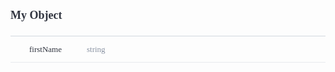 <div class="attributesKit">
    <div style="padding-bottom:10px;">
        <h1 style="font-family:Source Sans Pro;font-size:18px;color:#30343F;">My Object</h1></div>
    <div style="width:100%;height:auto;display:flex;flex-direction:row;flex-wrap:no-wrap;justify-content:flex-start;align-items:stretch;position:relative;border-top:1px solid #D2D8DE;">
        <div style="height:auto;width:100%;display:flex;flex-direction:column;flex-wrap:no-wrap;justify-content:flex-start;align-items:flex-start;">
            <div style="width:100%;height:auto;display:flex;flex-direction:row;flex-wrap:no-wrap;justify-content:flex-start;align-items:stretch;position:relative;"></div>
            <div style="width:100%;height:auto;display:flex;flex-direction:row;flex-wrap:no-wrap;justify-content:flex-start;align-items:stretch;position:relative;">
                <div style="width:100%;height:auto;">
                    <div>
                        <div>
                            <div style="width:100%;height:auto;display:flex;flex-direction:row;flex-wrap:no-wrap;justify-content:flex-start;align-items:stretch;position:relative;border-bottom:1px solid #E8EBEE;padding-top:14px;padding-bottom:14px;">
                                <div style="height:auto;width:auto;display:flex;flex-direction:column;flex-wrap:no-wrap;justify-content:flex-start;align-items:flex-start;margin-left:30px;margin-right:40px;">
                                    <div style="width:100%;height:auto;font-family:Source Code Pro;font-weight:500;font-size:13px;line-height:13px;color:rgb(48, 52, 63);user-select:none;word-break:keep-all;word-wrap:normal;">firstName</div>
                                </div>
                                <div style="height:auto;width:100%;display:flex;flex-direction:column;flex-wrap:no-wrap;justify-content:flex-start;align-items:flex-start;">
                                    <div style="width:100%;height:auto;display:flex;flex-direction:row;flex-wrap:no-wrap;justify-content:flex-start;align-items:stretch;position:relative;">
                                        <div style="height:auto;width:100%;display:flex;flex-direction:column;flex-wrap:no-wrap;justify-content:flex-start;align-items:flex-start;">
                                            <div style="width:100%;font-family:Source Code Pro;font-weight:regular;font-size:13px;color:#8A93A3;line-height:13px;">string</div>
                                        </div>
                                    </div>
                                    <div style="width:100%;height:auto;display:flex;flex-direction:row;flex-wrap:no-wrap;justify-content:flex-start;align-items:stretch;position:relative;">
                                        <div>
                                            <style>
                                                .attributesKit p {
                                                    margin-bottom: 4px;
                                                    font-family: Source Sans Pro;
                                                    font-size: 14px;
                                                    color: #8A93A3;
                                                    line-height: 21px;
                                                    font-weight: regular;
                                                }
                                                
                                                .attributesKit p:last-child {
                                                    margin-bottom: 0px;
                                                }
                                                
                                                .attributesKit ul {
                                                    margin-left: 20px;
                                                }
                                                
                                                .attributesKit a {
                                                    color: #747E8E;
                                                    text-decoration: none;
                                                    border-bottom: 1px solid #DCE0E8;
                                                }
                                                
                                                .attributesKit a:hover {
                                                    border-bottom: none;
                                                }
                                            </style>
                                            <div style="font-family:Source Sans Pro;font-size:13px;color:#8A93A3;line-height:150%;font-weight:regular;margin-top:6px;">
                                                <p>Lorem ipsum dolor sit amet, consectetur adipiscing elit. Nunc tincidunt auctor erat nec vulputate. Donec ut urna urna. Phasellus nisl dolor, posuere non placerat a, efficitur nec elit. Cras mattis nulla
                                                    et volutpat ullamcorper.</p>
                                                <p>Donec posuere ipsum at est egestas tempus. Nullam sed interdum eros. Proin accumsan sodales sodales. Nam consequat convallis augue vitae pretium. Maecenas quis orci fringilla ex interdum vestibulum non sed
                                                    odio.</p>
                                                <ul>
                                                    <li>
                                                        <p>Lorem ipsum dolor sit amet, consectetur adipiscing elit</p>
                                                    </li>
                                                    <li>
                                                        <p>Duis malesuada velit id nunc porttitor, id interdum eros blandit</p>
                                                    </li>
                                                    <li>
                                                        <p>Pellentesque ut dui a libero varius ultrices at vel nunc</p>
                                                    </li>
                                                </ul>
                                                <p>Curabitur iaculis commodo finibus. Praesent suscipit velit ante, quis bibendum felis molestie vel. Nam ornare enim vitae est bibendum rhoncus. Donec et libero vel mi vehicula varius.</p>
                                                <ul>
                                                    <li>
                                                        <p>Lorem</p>
                                                    </li>
                                                    <li>
                                                        <p>Duis</p>
                                                    </li>
                                                    <li>
                                                        <p>Pellentesque</p>
                                                    </li>
                                                </ul>
                                            </div>
                                        </div>
                                    </div>
                                    <div style="width:100%;height:auto;display:flex;flex-direction:row;flex-wrap:no-wrap;justify-content:flex-start;align-items:stretch;position:relative;">
                                        <div style="width:auto;height:auto;margin-top:6px;margin-bottom:0px;margin-left:0px;margin-right:0px;font-weight:600;background-color:#F0F1F4;border-radius:3px;padding-top:4px;padding-bottom:4px;padding-left:8px;padding-right:8px;font-family:Source Sans Pro;font-size:13px;line-height:13px;color:#5D6470;">František</div>
                                    </div>
                                </div>
                            </div>
                            <div style="width:100%;height:auto;display:flex;flex-direction:row;flex-wrap:no-wrap;justify-content:flex-start;align-items:stretch;position:relative;border-bottom:0px;padding-top:14px;padding-bottom:14px;">
                                <div style="height:auto;width:auto;display:flex;flex-direction:column;flex-wrap:no-wrap;justify-content:flex-start;align-items:flex-start;margin-left:30px;margin-right:40px;">
                                    <div style="width:100%;height:auto;font-family:Source Code Pro;font-weight:500;font-size:13px;line-height:13px;color:rgb(48, 52, 63);user-select:none;word-break:keep-all;word-wrap:normal;">lastName</div>
                                </div>
                                <div style="height:auto;width:100%;display:flex;flex-direction:column;flex-wrap:no-wrap;justify-content:flex-start;align-items:flex-start;">
                                    <div style="width:100%;height:auto;display:flex;flex-direction:row;flex-wrap:no-wrap;justify-content:flex-start;align-items:stretch;position:relative;">
                                        <div style="height:auto;width:100%;display:flex;flex-direction:column;flex-wrap:no-wrap;justify-content:flex-start;align-items:flex-start;">
                                            <div style="width:100%;font-family:Source Code Pro;font-weight:regular;font-size:13px;color:#8A93A3;line-height:13px;">string</div>
                                        </div>
                                    </div>
                                    <div style="width:100%;height:auto;display:flex;flex-direction:row;flex-wrap:no-wrap;justify-content:flex-start;align-items:stretch;position:relative;">
                                        <div>
                                            <style>
                                                .attributesKit p {
                                                    margin-bottom: 4px;
                                                    font-family: Source Sans Pro;
                                                    font-size: 14px;
                                                    color: #8A93A3;
                                                    line-height: 21px;
                                                    font-weight: regular;
                                                }
                                                
                                                .attributesKit p:last-child {
                                                    margin-bottom: 0px;
                                                }
                                                
                                                .attributesKit ul {
                                                    margin-left: 20px;
                                                }
                                                
                                                .attributesKit a {
                                                    color: #747E8E;
                                                    text-decoration: none;
                                                    border-bottom: 1px solid #DCE0E8;
                                                }
                                                
                                                .attributesKit a:hover {
                                                    border-bottom: none;
                                                }
                                            </style>
                                            <div style="font-family:Source Sans Pro;font-size:13px;color:#8A93A3;line-height:150%;font-weight:regular;margin-top:6px;">
                                                <p>Lorem ipsum dolor sit amet, consectetur adipiscing elit. Nunc tincidunt auctor erat nec vulputate. Donec ut urna urna. Phasellus nisl dolor, posuere non placerat a, efficitur nec elit. Cras mattis nulla
                                                    et volutpat ullamcorper.</p>
                                                <p>Donec posuere ipsum at est egestas tempus. Nullam sed interdum eros. Proin accumsan sodales sodales. Nam consequat convallis augue vitae pretium. Maecenas quis orci fringilla ex interdum vestibulum non sed
                                                    odio.</p>
                                                <ul>
                                                    <li>
                                                        <p>Lorem ipsum dolor sit amet, consectetur adipiscing elit</p>
                                                    </li>
                                                    <li>
                                                        <p>Duis malesuada velit id nunc porttitor, id interdum eros blandit</p>
                                                    </li>
                                                    <li>
                                                        <p>Pellentesque ut dui a libero varius ultrices at vel nunc</p>
                                                    </li>
                                                </ul>
                                                <p>Curabitur iaculis commodo finibus. Praesent suscipit velit ante, quis bibendum felis molestie vel. Nam ornare enim vitae est bibendum rhoncus. Donec et libero vel mi vehicula varius.</p>
                                                <ul>
                                                    <li>
                                                        <p>Lorem</p>
                                                    </li>
                                                    <li>
                                                        <p>Duis</p>
                                                    </li>
                                                    <li>
                                                        <p>Pellentesque</p>
                                                    </li>
                                                </ul>
                                            </div>
                                        </div>
                                    </div>
                                    <div style="width:100%;height:auto;display:flex;flex-direction:row;flex-wrap:no-wrap;justify-content:flex-start;align-items:stretch;position:relative;">
                                        <div style="width:auto;height:auto;margin-top:6px;margin-bottom:0px;margin-left:0px;margin-right:0px;font-weight:600;background-color:#F0F1F4;border-radius:3px;padding-top:4px;padding-bottom:4px;padding-left:8px;padding-right:8px;font-family:Source Sans Pro;font-size:13px;line-height:13px;color:#5D6470;">Polášek</div>
                                    </div>
                                </div>
                            </div>
                        </div>
                    </div>
                </div>
            </div>
        </div>
    </div>
</div>